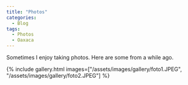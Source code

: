 ```yaml
---
title: "Photos"
categories:
  - Blog
tags:
  - Photos
  - Oaxaca 
---
```


Sometimes I enjoy taking photos. Here are some from a while ago.

{% include gallery.html images=["/assets/images/gallery/foto1.JPEG", "/assets/images/gallery/foto2.JPEG"] %}
